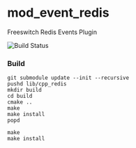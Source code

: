# mod_event_redis
Freeswitch Redis Events Plugin

![Build Status](https://travis-ci.com/voiceip/mod_event_redis.svg?branch=master)


### Build

```
git submodule update --init --recursive
pushd lib/cpp_redis
mkdir build
cd build
cmake ..
make
make install
popd

make
make install
```

